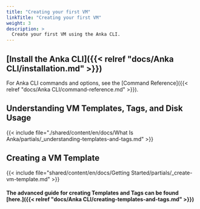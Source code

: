 ```yaml
---
title: "Creating your first VM"
linkTitle: "Creating your first VM"
weight: 3
description: >
  Create your first VM using the Anka CLI.
---
```


## [Install the Anka CLI]({{< relref "docs/Anka CLI/installation.md" >}})

For Anka CLI commands and options, see the [Command Reference]({{< relref "docs/Anka CLI/command-reference.md" >}}).

## Understanding VM Templates, Tags, and Disk Usage

{{< include file="./shared/content/en/docs/What Is Anka/partials/_understanding-templates-and-tags.md" >}}

## Creating a VM Template

{{< include file="shared/content/en/docs/Getting Started/partials/_create-vm-template.md" >}}

#### The advanced guide for creating Templates and Tags can be found [here.]({{< relref "docs/Anka CLI/creating-templates-and-tags.md" >}})